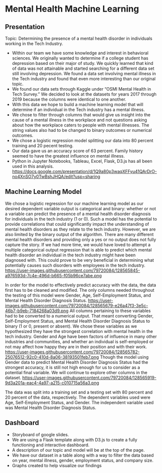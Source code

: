 # Mental Health Machine Learning 

## Presentation
Topic: Determining the presence of a mental health disorder in individuals working in the Tech Industry.

- Within our team we have some knowledge and interest in behavioral sciences. We originally wanted to determine if a 
college student has depression based on their major of study. We quickly learned that kind of data was not attainable 
and started searching for a different data set still involving depression. We found a data set involving mental illness
in the Tech industry and found that even more interesting than our original topic.
- We found our data sets through Kaggle under “OSMI Mental Health in Tech Survey.” We decided to look at the datasets for years
2017 through 2019 because the columns were identical to one another.
- With this data we hope to build a machine learning model that will determine if an individual in the Tech industry has
a mental illness.
- We chose to filter through columns that would give us insight into the cause of a mental illness in the workplace and not questions asking about how the workplace caters to people with mental illnesses. The string values also had to be changed to binary outcomes or numerical outcomes.
- We chose a logistic regression model splitting our data into 80 percent training and 20 pecent testing. 
- Our data gave us an accuracy score of 63 percent. Family history seemed to have the greatest influence on mental illness.
- Python in Jupyter Notebooks, Tableau, Excel, Flask, D3.js has all been used in this analysis.
https://docs.google.com/presentation/d/1Q9a80p3waqXFFyu41QArDrO-no4XnSO7y0TwBshJHQA/edit?usp=sharing

## Machine Learning Model

We chose a logistic regression for our machine learning model as our desired dependent variable output is categorical and binary: whether or not a variable can predict the presence of a mental health disorder diagnosis for individuals in the tech industry (1 or 0). Such a model has the potential to provide correlations that could significantly impact the understanding of mental health disorders as they relate to the tech industry. However, we are also limited by the binary output of the algorithm. There are many different mental health disorders and providing only a yes or no output does not fully capture the story. If we had more time, we would have loved to attempt a multiple categorical output regression that is able to predict which mental health disorder an individual in the tech industry might have been diagnosed with. This could prove to be very beneficial in determining what potentially causes such disorders with employees in the tech industry. https://user-images.githubusercontent.com/79720084/128565845-a976593d-7c4e-496d-b665-f05b96ce7abe.png

In order for the model to effectively predict accuracy with the data, the data first has to be cleaned and modified. The only columns needed throughout the testing of this model were Gender, Age, Self-Employment Status, and Mental Health Disorder Diagnosis Status. https://user-images.githubusercontent.com/79720084/128565679-e26a47f3-3e5c-46b7-b9eb-7184268a03d9.png
All columns pertaining to these variables had to be converted to a numerical output. That meant converting Gender, Self-Employment Status, and Mental Health Disorder Diagnosis Status to binary (1 or 0, present or absent). We chose these variables as we hypothesized they have the strongest correlation with mental health in the tech industry. Gender and Age have been factors of influence in many other industries and communities, and whether an individual is self-employed or not may affect how happy they are in their position and with their work. https://user-images.githubusercontent.com/79720084/128565782-25076512-92c0-410d-8a06-38193501feb7.png Though the model using Gender data to predict Mental Health Disorder Diagnosis Status had the strongest accuracy, it is still not high enough for us to consider as a potential final variable. We will continue to explore other columns in the dataset. https://user-images.githubusercontent.com/79720084/128565919-9d3a201a-eac4-4a97-a215-c010715a56a3.png

The data was split into a training set and a testing set with 80 percent and 20 percent of the data, respectively. The dependent variables used were Age, Self-Employment Status, and Gender. The independent variable used was Mental Health Disorder Diagnosis Status.

## Dashboard
- Storyboard of google slides. 
- We are using a Flask template along with D3.js to create a fully functioning and interactive dashboard. 
- A description of our topic and model will be at the top of the page. 
- We have our dataset in a table along with a way to filter the data based on year, mental illness, gender, employment status,
and company size. 
- Graphs created to help visualize our findings
